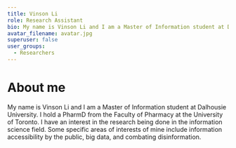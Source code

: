 ```yaml
---
title: Vinson Li
role: Research Assistant
bio: My name is Vinson Li and I am a Master of Information student at Dalhousie University. I hold a PharmD from the Faculty of Pharmacy at the University of Toronto. I have an interest in the research being done in the information science field. Some specific areas of interests of mine include information accessibility by the public, big data, and combating disinformation. 
avatar_filename: avatar.jpg
superuser: false
user_groups:
  - Researchers
---
```


# About me
My name is Vinson Li and I am a Master of Information student at Dalhousie University. I hold a PharmD from the Faculty of Pharmacy at the University of Toronto. I have an interest in the research being done in the information science field. Some specific areas of interests of mine include information accessibility by the public, big data, and combating disinformation. 